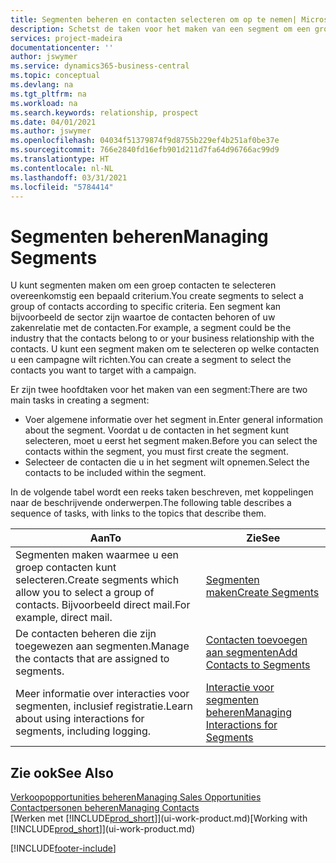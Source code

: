 ```yaml
---
title: Segmenten beheren en contacten selecteren om op te nemen| Microsoft Docs
description: Schetst de taken voor het maken van een segment om een groep contacten op basis van specifieke criteria te selecteren, bijvoorbeeld, contacten in een bepaalde branche waarop u zich wilt richten.
services: project-madeira
documentationcenter: ''
author: jswymer
ms.service: dynamics365-business-central
ms.topic: conceptual
ms.devlang: na
ms.tgt_pltfrm: na
ms.workload: na
ms.search.keywords: relationship, prospect
ms.date: 04/01/2021
ms.author: jswymer
ms.openlocfilehash: 04034f51379874f9d8755b229ef4b251af0be37e
ms.sourcegitcommit: 766e2840fd16efb901d211d7fa64d96766ac99d9
ms.translationtype: HT
ms.contentlocale: nl-NL
ms.lasthandoff: 03/31/2021
ms.locfileid: "5784414"
---
```

# <a name="managing-segments"></a><span data-ttu-id="b986f-103">Segmenten beheren</span><span class="sxs-lookup"><span data-stu-id="b986f-103">Managing Segments</span></span>
<span data-ttu-id="b986f-104">U kunt segmenten maken om een groep contacten te selecteren overeenkomstig een bepaald criterium.</span><span class="sxs-lookup"><span data-stu-id="b986f-104">You create segments to select a group of contacts according to specific criteria.</span></span> <span data-ttu-id="b986f-105">Een segment kan bijvoorbeeld de sector zijn waartoe de contacten behoren of uw zakenrelatie met de contacten.</span><span class="sxs-lookup"><span data-stu-id="b986f-105">For example, a segment could be the industry that the contacts belong to or your business relationship with the contacts.</span></span> <span data-ttu-id="b986f-106">U kunt een segment maken om te selecteren op welke contacten u een campagne wilt richten.</span><span class="sxs-lookup"><span data-stu-id="b986f-106">You can create a segment to select the contacts you want to target with a campaign.</span></span>

<span data-ttu-id="b986f-107">Er zijn twee hoofdtaken voor het maken van een segment:</span><span class="sxs-lookup"><span data-stu-id="b986f-107">There are two main tasks in creating a segment:</span></span>

* <span data-ttu-id="b986f-108">Voer algemene informatie over het segment in.</span><span class="sxs-lookup"><span data-stu-id="b986f-108">Enter general information about the segment.</span></span> <span data-ttu-id="b986f-109">Voordat u de contacten in het segment kunt selecteren, moet u eerst het segment maken.</span><span class="sxs-lookup"><span data-stu-id="b986f-109">Before you can select the contacts within the segment, you must first create the segment.</span></span>
* <span data-ttu-id="b986f-110">Selecteer de contacten die u in het segment wilt opnemen.</span><span class="sxs-lookup"><span data-stu-id="b986f-110">Select the contacts to be included within the segment.</span></span>

<span data-ttu-id="b986f-111">In de volgende tabel wordt een reeks taken beschreven, met koppelingen naar de beschrijvende onderwerpen.</span><span class="sxs-lookup"><span data-stu-id="b986f-111">The following table describes a sequence of tasks, with links to the topics that describe them.</span></span>

| <span data-ttu-id="b986f-112">Aan</span><span class="sxs-lookup"><span data-stu-id="b986f-112">To</span></span> | <span data-ttu-id="b986f-113">Zie</span><span class="sxs-lookup"><span data-stu-id="b986f-113">See</span></span> |
| --- | --- |
| <span data-ttu-id="b986f-114">Segmenten maken waarmee u een groep contacten kunt selecteren.</span><span class="sxs-lookup"><span data-stu-id="b986f-114">Create segments which allow you to select a group of contacts.</span></span> <span data-ttu-id="b986f-115">Bijvoorbeeld direct mail.</span><span class="sxs-lookup"><span data-stu-id="b986f-115">For example, direct mail.</span></span> |[<span data-ttu-id="b986f-116">Segmenten maken</span><span class="sxs-lookup"><span data-stu-id="b986f-116">Create Segments</span></span>](marketing-how-create-segment.md) |
| <span data-ttu-id="b986f-117">De contacten beheren die zijn toegewezen aan segmenten.</span><span class="sxs-lookup"><span data-stu-id="b986f-117">Manage the contacts that are assigned to segments.</span></span> |[<span data-ttu-id="b986f-118">Contacten toevoegen aan segmenten</span><span class="sxs-lookup"><span data-stu-id="b986f-118">Add Contacts to Segments</span></span>](marketing-add-contact-segment.md) |
| <span data-ttu-id="b986f-119">Meer informatie over interacties voor segmenten, inclusief registratie.</span><span class="sxs-lookup"><span data-stu-id="b986f-119">Learn about using interactions for segments, including logging.</span></span> |[<span data-ttu-id="b986f-120">Interactie voor segmenten beheren</span><span class="sxs-lookup"><span data-stu-id="b986f-120">Managing Interactions for Segments</span></span>](marketing-interaction-segments.md) |

## <a name="see-also"></a><span data-ttu-id="b986f-121">Zie ook</span><span class="sxs-lookup"><span data-stu-id="b986f-121">See Also</span></span>
[<span data-ttu-id="b986f-122">Verkoopopportunities beheren</span><span class="sxs-lookup"><span data-stu-id="b986f-122">Managing Sales Opportunities</span></span>](marketing-manage-sales-opportunities.md)  
[<span data-ttu-id="b986f-123">Contactpersonen beheren</span><span class="sxs-lookup"><span data-stu-id="b986f-123">Managing Contacts</span></span>](marketing-contacts.md)  
<span data-ttu-id="b986f-124">[Werken met [!INCLUDE[prod_short](includes/prod_short.md)]](ui-work-product.md)</span><span class="sxs-lookup"><span data-stu-id="b986f-124">[Working with [!INCLUDE[prod_short](includes/prod_short.md)]](ui-work-product.md)</span></span>


[!INCLUDE[footer-include](includes/footer-banner.md)]